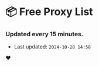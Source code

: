 # :package: Free Proxy List
### Updated every 15 minutes.

- Last updated: `2024-10-28 14:58`

:heart:
